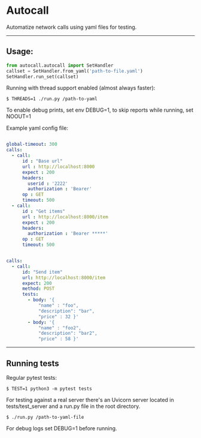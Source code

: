 # Autocall

Automatize network calls using yaml files for testing.

---

## Usage:

```python
from autocall.autocall import SetHandler
callset = SetHandler.from_yaml('path-to-file.yaml')
SetHandler.run_set(callset)
```

Running with thread support enabled (almost always faster):
```cli
$ THREADS=1 ./run.py /path-to-yaml
```

To enable debug prints, set env DEBUG=1, to skip reports while running, set NOOUT=1


Example yaml config file:

```yaml

global-timeout: 300
calls:
  - call:
      id : "Base url"
      url : http://localhost:8000
      expect : 200
      headers: 
        userid : '2222'
        authorization : 'Bearer'
      op : GET
      timeout: 500
  - call:
      id : "Get items"
      url : http://localhost:8000/item
      expect : 200
      headers: 
        authorization : 'Bearer *****'
      op : GET
      timeout: 500

```


```yaml

calls:
  - call:
      id: "Send item"
      url: http://localhost:8000/item
      expect: 200
      method: POST
      tests:
        - body: '{
            "name" : "foo",
            "description": "bar",
            "price" : 32 }'
        - body: '{
            "name" : "foo2",
            "description": "bar2",
            "price" : 58 }'

```

---

## Running tests

Regular pytest tests:

```cli
$ TEST=1 python3 -m pytest tests
```

For testing against a real server there's an Uvicorn server located in tests/test_server and a run.py file in the root directory.

```cli
$ ./run.py /path-to-yaml-file 
```


For debug logs set DEBUG=1 before running.
